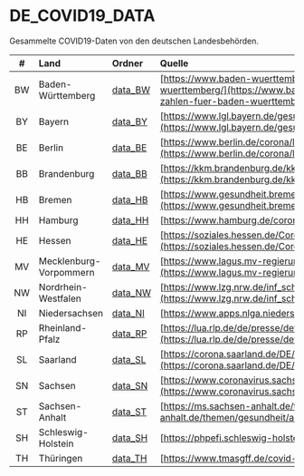 # DE_COVID19_DATA

Gesammelte COVID19-Daten von den deutschen Landesbehörden.

| #           | Land                   | Ordner               | Quelle |
| :-:         | :--                    | :--                  | :--    |
| BW          | Baden-Württemberg      | [data_BW](data_BW/) | [https://www.baden-wuerttemberg.de/de/service/presse/pressemitteilung/pid/die-aktuellen-corona-zahlen-fuer-baden-wuerttemberg/](https://www.baden-wuerttemberg.de/de/service/presse/pressemitteilung/pid/die-aktuellen-corona-zahlen-fuer-baden-wuerttemberg/) |
| BY          | Bayern                 | [data_BY](data_BY/) | [https://www.lgl.bayern.de/gesundheit/infektionsschutz/infektionskrankheiten_a_z/coronavirus/karte_coronavirus/index.htm](https://www.lgl.bayern.de/gesundheit/infektionsschutz/infektionskrankheiten_a_z/coronavirus/karte_coronavirus/index.htm) |
| BE          | Berlin                 | [data_BE](data_BE/) | [https://www.berlin.de/corona/lagebericht/desktop/corona.html#fallzahlen](https://www.berlin.de/corona/lagebericht/desktop/corona.html#fallzahlen) |
| BB          | Brandenburg            | [data_BB](data_BB/) | [https://kkm.brandenburg.de/kkm/de/presse/pressemitteilungen/](https://kkm.brandenburg.de/kkm/de/presse/pressemitteilungen/)
| HB          | Bremen                 | [data_HB](data_HB/) | [https://www.gesundheit.bremen.de/corona/zahlen/corona-fallzahlen-37649](https://www.gesundheit.bremen.de/corona/zahlen/corona-fallzahlen-37649) |
| HH          | Hamburg                | [data_HH](data_HH/) | [https://www.hamburg.de/corona-zahlen/](https://www.hamburg.de/corona-zahlen/) |
| HE          | Hessen                 | [data_HE](data_HE/)  | [https://soziales.hessen.de/Corona/Bulletin/Tagesaktuelle-Zahlen](https://soziales.hessen.de/Corona/Bulletin/Tagesaktuelle-Zahlen)
| MV          | Mecklenburg-Vorpommern | [data_MV](data_MV/)  | [https://www.lagus.mv-regierung.de/Gesundheit/InfektionsschutzPraevention/Daten-Corona-Pandemie](https://www.lagus.mv-regierung.de/Gesundheit/InfektionsschutzPraevention/Daten-Corona-Pandemie)
| NW          | Nordrhein-Westfalen    | [data_NW](data_NW/)  | [https://www.lzg.nrw.de/inf_schutz/corona_meldelage/index.html](https://www.lzg.nrw.de/inf_schutz/corona_meldelage/index.html)
| NI          | Niedersachsen          | [data_NI](data_NI/) | [https://www.apps.nlga.niedersachsen.de/corona/iframe.php](https://www.apps.nlga.niedersachsen.de/corona/iframe.php) |
| RP          | Rheinland-Pfalz        | [data_RP](data_RP/) | [https://lua.rlp.de/de/presse/detail/news/News/detail/coronavirus-sars-cov-2-aktuelle-fallzahlen-fuer-rheinland-pfalz/](https://lua.rlp.de/de/presse/detail/news/News/detail/coronavirus-sars-cov-2-aktuelle-fallzahlen-fuer-rheinland-pfalz/) |
| SL          | Saarland               | [data_SL](data_SL/)  | [https://corona.saarland.de/DE/service/chronologie-corona/chronologie-corona_node.html](https://corona.saarland.de/DE/service/chronologie-corona/chronologie-corona_node.html)
| SN          | Sachsen                | [data_SN](data_SN/)  | [https://www.coronavirus.sachsen.de/infektionsfaelle-in-sachsen-4151.html](https://www.coronavirus.sachsen.de/infektionsfaelle-in-sachsen-4151.html)
| ST          | Sachsen-Anhalt         | [data_ST](data_ST/)  | [https://ms.sachsen-anhalt.de/themen/gesundheit/aktuell/coronavirus/](https://ms.sachsen-anhalt.de/themen/gesundheit/aktuell/coronavirus/)
| SH          | Schleswig-Holstein     | [data_SH](data_SH/)  | [https://phpefi.schleswig-holstein.de/corona/](https://phpefi.schleswig-holstein.de/corona/)
| TH          | Thüringen              | [data_TH](data_TH/) | [https://www.tmasgff.de/covid-19/fallzahlen](https://www.tmasgff.de/covid-19/fallzahlen) |

